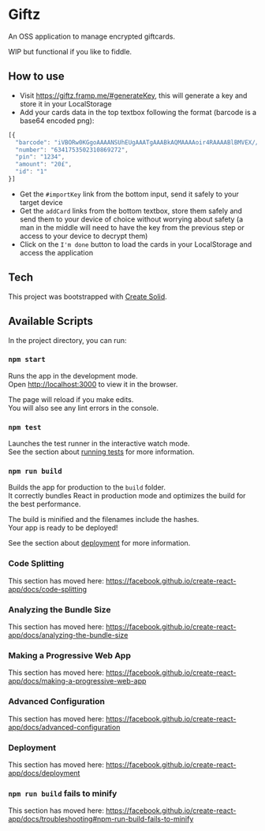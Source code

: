 # Giftz

An OSS application to manage encrypted giftcards.

WIP but functional if you like to fiddle.

## How to use

 - Visit https://giftz.framp.me/#generateKey, this will generate a key and store it in your LocalStorage
 - Add your cards data in the top textbox following the format (barcode is a base64 encoded png):
```js
[{
  "barcode": "iVBORw0KGgoAAAANSUhEUgAAATgAAABkAQMAAAAoir4RAAAABlBMVEX///8AAABVwtN+AAAAAXRSTlMAQObYZgAAAAlwSFlzAAAOxAAADsQBlSsOGwAAAEpJREFUSIntyrEJADEIQNGAreAqwrVCVhccwFUObA+SKa77r35rrPw1kRDNnKoO8/BWmdKzY2ueJ79ePB6Px+PxeDwej8fj8X57Fyyp9/PFewItAAAAAElFTkSuQmCC",
  "number": "6341753502310869272",
  "pin": "1234",
  "amount": "20£",
  "id": "1"
}]
```
 - Get the `#importKey` link from the bottom input, send it safely to your target device 
 - Get the `addCard` links from the bottom textbox, store them safely and send them to your device of choice without worrying about safety (a man in the middle will need to have the key from the previous step or access to your device to decrypt them)
 - Click on the `I'm done` button to load the cards in your LocalStorage and access the application

## Tech

This project was bootstrapped with [Create Solid](https://github.com/ryansolid/create-solid).

## Available Scripts

In the project directory, you can run:

### `npm start`

Runs the app in the development mode.<br>
Open [http://localhost:3000](http://localhost:3000) to view it in the browser.

The page will reload if you make edits.<br>
You will also see any lint errors in the console.

### `npm test`

Launches the test runner in the interactive watch mode.<br>
See the section about [running tests](https://facebook.github.io/create-react-app/docs/running-tests) for more information.

### `npm run build`

Builds the app for production to the `build` folder.<br>
It correctly bundles React in production mode and optimizes the build for the best performance.

The build is minified and the filenames include the hashes.<br>
Your app is ready to be deployed!

See the section about [deployment](https://facebook.github.io/create-react-app/docs/deployment) for more information.

### Code Splitting

This section has moved here: https://facebook.github.io/create-react-app/docs/code-splitting

### Analyzing the Bundle Size

This section has moved here: https://facebook.github.io/create-react-app/docs/analyzing-the-bundle-size

### Making a Progressive Web App

This section has moved here: https://facebook.github.io/create-react-app/docs/making-a-progressive-web-app

### Advanced Configuration

This section has moved here: https://facebook.github.io/create-react-app/docs/advanced-configuration

### Deployment

This section has moved here: https://facebook.github.io/create-react-app/docs/deployment

### `npm run build` fails to minify

This section has moved here: https://facebook.github.io/create-react-app/docs/troubleshooting#npm-run-build-fails-to-minify
